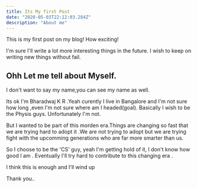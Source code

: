 ```yaml
---
title: Its My first Post
date: "2020-05-03T22:12:03.284Z"
description: "About me"
---
```


This is my first post on my blog! How exciting!

I'm sure I'll write a lot more interesting things in the future.
I wish to keep on writing new things without fail.


## Ohh Let me tell about Myself.

I don't want to say my name,you can see my name as well.

Its ok I'm Bharadwaj  K R .Yeah curently I live in Bangalore
and I'm not sure how long ,even I'm not sure where am I headed(goal). Basically I wish to be the Physis guys. Unfortunately I'm not.

But I wanted to be part of this morden era.Things are changing so fast that we are trying hard to adopt it .We are not trying to adopt but we are trying fight with the upcomming generations who are far more smarter than us.

So I choose to be the 'CS' guy, yeah I'm getting hold of it, I don't know how good  I am . Eventually I'll try hard to contribute to this changing era .

I think this is enough and I'll wind up

Thank you..

